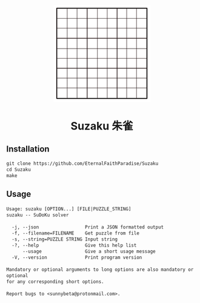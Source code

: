<p align=center>
    <img src="logo.png" height=256px width=256px>
</p>
<h1 align=center>Suzaku 朱雀</h1>
<p>


## Installation

```shell
git clone https://github.com/EternalFaithParadise/Suzaku
cd Suzaku
make
```

## Usage

```
Usage: suzaku [OPTION...] [FILE|PUZZLE_STRING]
suzaku -- SuDoKu solver

  -j, --json                 Print a JSON formatted output
  -f, --filename=FILENAME    Get puzzle from file
  -s, --string=PUZZLE STRING Input string
  -?, --help                 Give this help list
      --usage                Give a short usage message
  -V, --version              Print program version

Mandatory or optional arguments to long options are also mandatory or optional
for any corresponding short options.

Report bugs to <sunnybeta@protonmail.com>.
```
